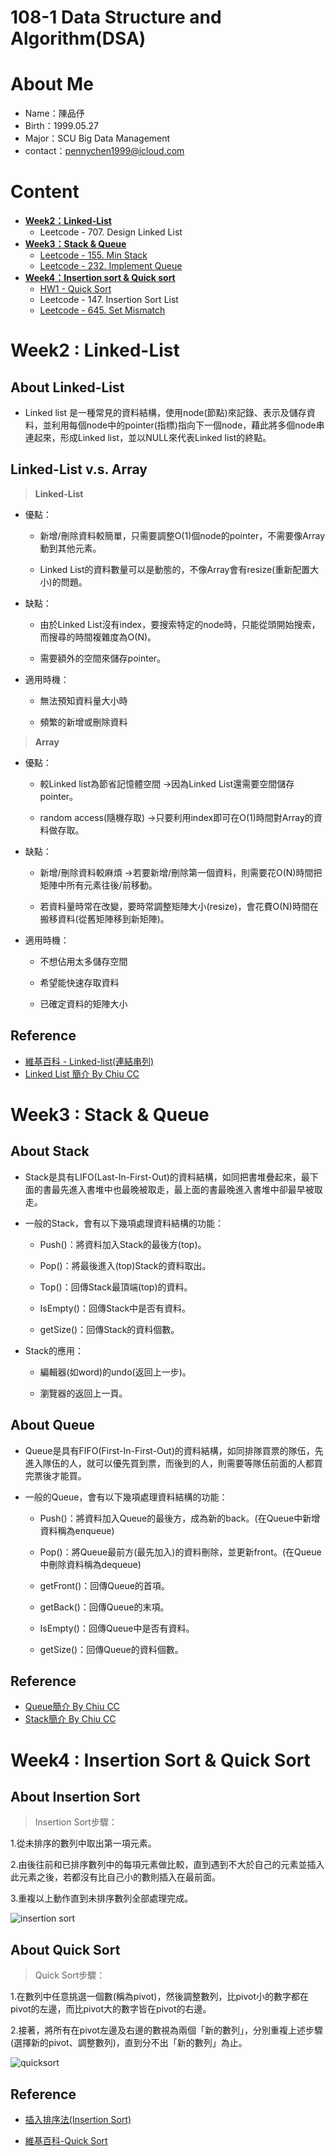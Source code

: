 # 108-1 Data Structure and Algorithm(DSA)
# About Me
* Name：陳品伃
* Birth：1999.05.27
* Major：SCU Big Data Management
* contact：pennychen1999@icloud.com

# Content
* [**Week2：Linked-List**](#Week2--Linked-List)
  * Leetcode - 707. Design Linked List
* [**Week3：Stack & Queue**](#Week3--Stack--Queue)
  * [Leetcode - 155. Min Stack](https://github.com/yuu0223/code-learning/blob/master/Week3/155.%20MinStack.py)
  * [Leetcode - 232. Implement Queue](https://github.com/yuu0223/code-learning/blob/master/Week3/232.%09%20Implement%20Queue.py)
* [**Week4：Insertion sort & Quick sort**](#week4--insertion-sort--quick-sort)
  * [HW1 - Quick Sort](https://github.com/yuu0223/code-learning/tree/master/Week4/HW1%20-%20Quick%20Sort)
  * Leetcode - 147. Insertion Sort List
  * [Leetcode - 645. Set Mismatch](https://github.com/yuu0223/code-learning/blob/master/Week4/645.%20Set%20Mismatch.py)

# Week2 : Linked-List
## **About Linked-List**

* Linked list 是一種常見的資料結構，使用node(節點)來記錄、表示及儲存資料，並利用每個node中的pointer(指標)指向下一個node，藉此將多個node串連起來，形成Linked list，並以NULL來代表Linked list的終點。

## **Linked-List v.s. Array**
> **Linked-List**
* 優點：

   * 新增/刪除資料較簡單，只需要調整O(1)個node的pointer，不需要像Array動到其他元素。
   
   * Linked List的資料數量可以是動態的，不像Array會有resize(重新配置大小)的問題。
   
* 缺點：

  * 由於Linked List沒有index，要搜索特定的node時，只能從頭開始搜索，而搜尋的時間複雜度為O(N)。
  
  * 需要額外的空間來儲存pointer。
  
* 適用時機：

  * 無法預知資料量大小時
  
  * 頻繁的新增或刪除資料
  
> **Array**

* 優點：

  * 較Linked list為節省記憶體空間 ->因為Linked List還需要空間儲存pointer。
  
  * random access(隨機存取) ->只要利用index即可在O(1)時間對Array的資料做存取。

* 缺點：

  * 新增/刪除資料較麻煩 ->若要新增/刪除第一個資料，則需要花O(N)時間把矩陣中所有元素往後/前移動。
  
  * 若資料量時常在改變，要時常調整矩陣大小(resize)，會花費O(N)時間在搬移資料(從舊矩陣移到新矩陣)。
  
* 適用時機：

  * 不想佔用太多儲存空間
  
  * 希望能快速存取資料
  
  * 已確定資料的矩陣大小

## **Reference**
* [維基百科 - Linked-list(連結串列)](https://zh.wikipedia.org/wiki/%E9%93%BE%E8%A1%A8)
* [Linked List 簡介 By Chiu CC](http://alrightchiu.github.io/SecondRound/linked-list-introjian-jie.html)

# Week3 : Stack & Queue
## **About Stack**
* Stack是具有LIFO(Last-In-First-Out)的資料結構，如同把書堆疊起來，最下面的書最先進入書堆中也最晚被取走，最上面的書最晚進入書堆中卻最早被取走。

* 一般的Stack，會有以下幾項處理資料結構的功能：

  * Push()：將資料加入Stack的最後方(top)。
  
  * Pop()：將最後進入(top)Stack的資料取出。
  
  * Top()：回傳Stack最頂端(top)的資料。
  
  * IsEmpty()：回傳Stack中是否有資料。
  
  * getSize()：回傳Stack的資料個數。
  
* Stack的應用：

  * 編輯器(如word)的undo(返回上一步)。
  
  * 瀏覽器的返回上一頁。
  
## **About Queue**
* Queue是具有FIFO(First-In-First-Out)的資料結構，如同排隊買票的隊伍，先進入隊伍的人，就可以優先買到票，而後到的人，則需要等隊伍前面的人都買完票後才能買。

* 一般的Queue，會有以下幾項處理資料結構的功能：

  * Push()：將資料加入Queue的最後方，成為新的back。(在Queue中新增資料稱為enqueue)
  
  * Pop()：將Queue最前方(最先加入)的資料刪除，並更新front。(在Queue中刪除資料稱為dequeue)
  
  * getFront()：回傳Queue的首項。
  
  * getBack()：回傳Queue的末項。
  
  * IsEmpty()：回傳Queue中是否有資料。
  
  * getSize()：回傳Queue的資料個數。
  
## **Reference**
* [Queue簡介 By Chiu CC](http://alrightchiu.github.io/SecondRound/queue-introjian-jie-bing-yi-linked-listshi-zuo.html#intro)
* [Stack簡介 By Chiu CC](http://alrightchiu.github.io/SecondRound/stack-introjian-jie.html)


# Week4 : Insertion Sort & Quick Sort
## **About Insertion Sort**
> Insertion Sort步驟：
  
  1.從未排序的數列中取出第一項元素。
  
  2.由後往前和已排序數列中的每項元素做比較，直到遇到不大於自己的元素並插入此元素之後，若都沒有比自己小的數則插入在最前面。
  
  3.重複以上動作直到未排序數列全部處理完成。
  
   ![insertion sort](https://github.com/yuu0223/code-learning/blob/master/image/insertion%20sort.png)

## **About Quick Sort**
> Quick Sort步驟：
  
  1.在數列中任意挑選一個數(稱為pivot)，然後調整數列，比pivot小的數字都在pivot的左邊，而比pivot大的數字皆在pivot的右邊。
  
  2.接著，將所有在pivot左邊及右邊的數視為兩個「新的數列」，分別重複上述步驟(選擇新的pivot、調整數列)，直到分不出「新的數列」為止。
  
   ![quicksort](https://github.com/yuu0223/code-learning/blob/master/image/quick%20sort.png)
   
## **Reference**
* [插入排序法(Insertion Sort)](https://emn178.pixnet.net/blog/post/93791164)

* [維基百科-Quick Sort](https://zh.wikipedia.org/wiki/%E5%BF%AB%E9%80%9F%E6%8E%92%E5%BA%8F)

   
